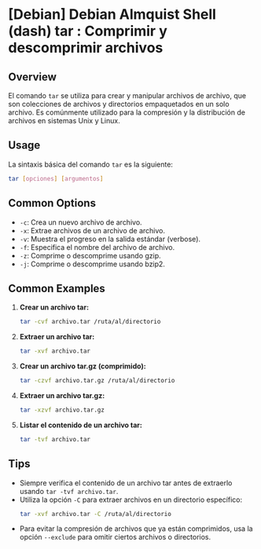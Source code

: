 # [Debian] Debian Almquist Shell (dash) tar <Uso equivalente>: Comprimir y descomprimir archivos

## Overview
El comando `tar` se utiliza para crear y manipular archivos de archivo, que son colecciones de archivos y directorios empaquetados en un solo archivo. Es comúnmente utilizado para la compresión y la distribución de archivos en sistemas Unix y Linux.

## Usage
La sintaxis básica del comando `tar` es la siguiente:

```bash
tar [opciones] [argumentos]
```

## Common Options
- `-c`: Crea un nuevo archivo de archivo.
- `-x`: Extrae archivos de un archivo de archivo.
- `-v`: Muestra el progreso en la salida estándar (verbose).
- `-f`: Especifica el nombre del archivo de archivo.
- `-z`: Comprime o descomprime usando gzip.
- `-j`: Comprime o descomprime usando bzip2.

## Common Examples
1. **Crear un archivo tar:**
   ```bash
   tar -cvf archivo.tar /ruta/al/directorio
   ```

2. **Extraer un archivo tar:**
   ```bash
   tar -xvf archivo.tar
   ```

3. **Crear un archivo tar.gz (comprimido):**
   ```bash
   tar -czvf archivo.tar.gz /ruta/al/directorio
   ```

4. **Extraer un archivo tar.gz:**
   ```bash
   tar -xzvf archivo.tar.gz
   ```

5. **Listar el contenido de un archivo tar:**
   ```bash
   tar -tvf archivo.tar
   ```

## Tips
- Siempre verifica el contenido de un archivo tar antes de extraerlo usando `tar -tvf archivo.tar`.
- Utiliza la opción `-C` para extraer archivos en un directorio específico:
  ```bash
  tar -xvf archivo.tar -C /ruta/al/directorio
  ```
- Para evitar la compresión de archivos que ya están comprimidos, usa la opción `--exclude` para omitir ciertos archivos o directorios.